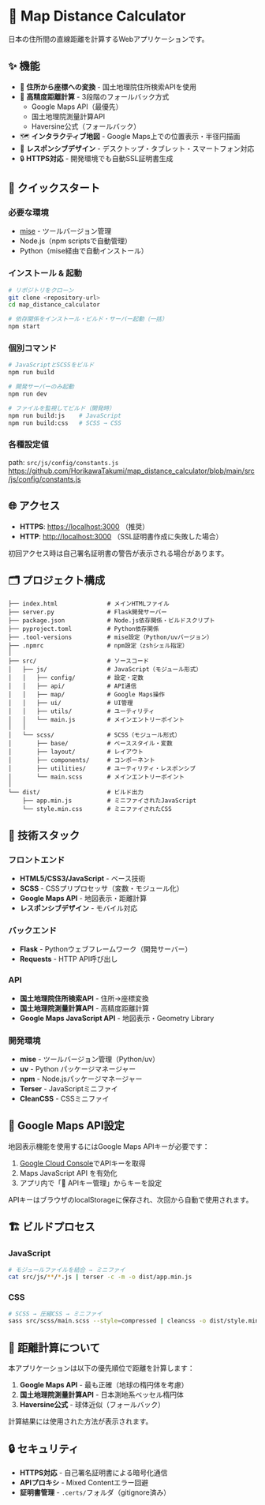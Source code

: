 # 🗾 Map Distance Calculator

日本の住所間の直線距離を計算するWebアプリケーションです。

## ✨ 機能

- 📍 **住所から座標への変換** - 国土地理院住所検索APIを使用
- 📏 **高精度距離計算** - 3段階のフォールバック方式
  - Google Maps API（最優先）
  - 国土地理院測量計算API
  - Haversine公式（フォールバック）
- 🗺️ **インタラクティブ地図** - Google Maps上での位置表示・半径円描画
- 📱 **レスポンシブデザイン** - デスクトップ・タブレット・スマートフォン対応
- 🔒 **HTTPS対応** - 開発環境でも自動SSL証明書生成

## 🚀 クイックスタート

### 必要な環境

- [mise](https://mise.jdx.dev/) - ツールバージョン管理
- Node.js（npm scriptsで自動管理）
- Python（mise経由で自動インストール）

### インストール & 起動

```bash
# リポジトリをクローン
git clone <repository-url>
cd map_distance_calculator

# 依存関係をインストール・ビルド・サーバー起動（一括）
npm start
```

### 個別コマンド

```bash
# JavaScriptとSCSSをビルド
npm run build

# 開発サーバーのみ起動
npm run dev

# ファイルを監視してビルド（開発時）
npm run build:js    # JavaScript
npm run build:css   # SCSS → CSS
```

### 各種設定値

path: `src/js/config/constants.js`
https://github.com/HorikawaTakumi/map_distance_calculator/blob/main/src/js/config/constants.js

## 🌐 アクセス

- **HTTPS**: <https://localhost:3000> （推奨）
- **HTTP**: <http://localhost:3000> （SSL証明書作成に失敗した場合）

初回アクセス時は自己署名証明書の警告が表示される場合があります。

## 🗂️ プロジェクト構成

```text
├── index.html              # メインHTMLファイル
├── server.py               # Flask開発サーバー
├── package.json            # Node.js依存関係・ビルドスクリプト
├── pyproject.toml          # Python依存関係
├── .tool-versions          # mise設定（Python/uvバージョン）
├── .npmrc                  # npm設定（zshシェル指定）
│
├── src/                    # ソースコード
│   ├── js/                 # JavaScript（モジュール形式）
│   │   ├── config/         # 設定・定数
│   │   ├── api/            # API通信
│   │   ├── map/            # Google Maps操作
│   │   ├── ui/             # UI管理
│   │   ├── utils/          # ユーティリティ
│   │   └── main.js         # メインエントリーポイント
│   │
│   └── scss/               # SCSS（モジュール形式）
│       ├── base/           # ベーススタイル・変数
│       ├── layout/         # レイアウト
│       ├── components/     # コンポーネント
│       ├── utilities/      # ユーティリティ・レスポンシブ
│       └── main.scss       # メインエントリーポイント
│
└── dist/                   # ビルド出力
    ├── app.min.js          # ミニファイされたJavaScript
    └── style.min.css       # ミニファイされたCSS
```

## 🔧 技術スタック

### フロントエンド

- **HTML5/CSS3/JavaScript** - ベース技術
- **SCSS** - CSSプリプロセッサ（変数・モジュール化）
- **Google Maps API** - 地図表示・距離計算
- **レスポンシブデザイン** - モバイル対応

### バックエンド

- **Flask** - Pythonウェブフレームワーク（開発サーバー）
- **Requests** - HTTP API呼び出し

### API

- **国土地理院住所検索API** - 住所→座標変換
- **国土地理院測量計算API** - 高精度距離計算
- **Google Maps JavaScript API** - 地図表示・Geometry Library

### 開発環境

- **mise** - ツールバージョン管理（Python/uv）
- **uv** - Python パッケージマネージャー
- **npm** - Node.jsパッケージマネージャー
- **Terser** - JavaScriptミニファイ
- **CleanCSS** - CSSミニファイ

## 🔑 Google Maps API設定

地図表示機能を使用するにはGoogle Maps APIキーが必要です：

1. [Google Cloud Console](https://console.cloud.google.com/)でAPIキーを取得
2. Maps JavaScript API を有効化
3. アプリ内で「🔧 APIキー管理」からキーを設定

APIキーはブラウザのlocalStorageに保存され、次回から自動で使用されます。

## 🏗️ ビルドプロセス

### JavaScript

```bash
# モジュールファイルを結合 → ミニファイ
cat src/js/**/*.js | terser -c -m -o dist/app.min.js
```

### CSS

```bash
# SCSS → 圧縮CSS → ミニファイ
sass src/scss/main.scss --style=compressed | cleancss -o dist/style.min.css
```

## 📐 距離計算について

本アプリケーションは以下の優先順位で距離を計算します：

1. **Google Maps API** - 最も正確（地球の楕円体を考慮）
2. **国土地理院測量計算API** - 日本測地系ベッセル楕円体
3. **Haversine公式** - 球体近似（フォールバック）

計算結果には使用された方法が表示されます。

## 🔒 セキュリティ

- **HTTPS対応** - 自己署名証明書による暗号化通信
- **APIプロキシ** - Mixed Contentエラー回避
- **証明書管理** - `.certs/`フォルダ（gitignore済み）
